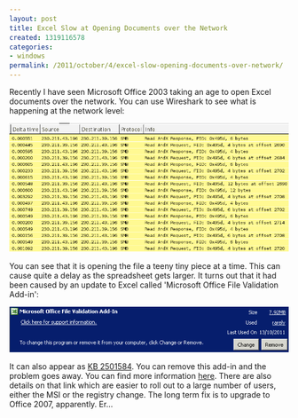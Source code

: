 ```yaml
---
layout: post
title: Excel Slow at Opening Documents over the Network
created: 1319116578
categories:
- windows
permalink: /2011/october/4/excel-slow-opening-documents-over-network/
---
```

Recently I have seen Microsoft Office 2003 taking an age to open Excel documents over the network. You can use Wireshark to see what is happening at the network level:

<img alt="s l o w " src="/images/ws.gif" />

You can see that it is opening the file a teeny tiny piece at a time. This can cause quite a delay as the spreadsheet gets larger. It turns out that it had been caused by an update to Excel called 'Microsoft Office File Validation Add-in':

<img alt="humm" src="/images/mofvai.gif" />

It can also appear as <a href="http://support.microsoft.com/default.aspx?scid=kb;en-US;2501584">KB 2501584</a>. You can remove this add-in and the problem goes away. You can find more information <a href="http://support.microsoft.com/kb/2570623">here</a>. There are also details on that link which are easier to roll out to a large number of users, either the MSI or the registry change. The long term fix is&nbsp;to upgrade to Office 2007, apparently. Er...
